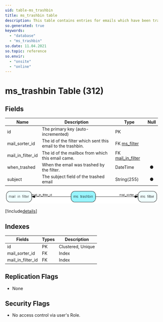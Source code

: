 ```yaml
---
uid: table-ms_trashbin
title: ms_trashbin table
description: This table contains entries for emails which have been trashed by a filter, waiting for confirmation of deletion or import.
so.generated: true
keywords:
  - "database"
  - "ms_trashbin"
so.date: 11.04.2021
so.topic: reference
so.envir:
  - "onsite"
  - "online"
---
```


# ms\_trashbin Table (312)

## Fields

| Name | Description | Type | Null |
|------|-------------|------|:----:|
|id|The primary key (auto-incremented)|PK| |
|mail\_sorter\_id|The id of the filter which sent this email to the trashbin.|FK [ms_filter](ms-filter.md)| |
|mail\_in\_filter\_id|The id of the mailbox from which this email came.|FK [mail_in_filter](mail-in-filter.md)| |
|when\_trashed|When the email was trashed by the filter.|DateTime|&#x25CF;|
|subject|The subject field of the trashed email|String(255)|&#x25CF;|


![ms_trashbin table relationship diagram](./media/ms_trashbin.png)

[!include[details](./includes/ms-trashbin.md)]

## Indexes

| Fields | Types | Description |
|--------|-------|-------------|
|id |PK |Clustered, Unique |
|mail\_sorter\_id |FK |Index |
|mail\_in\_filter\_id |FK |Index |

## Replication Flags

* None

## Security Flags

* No access control via user's Role.


